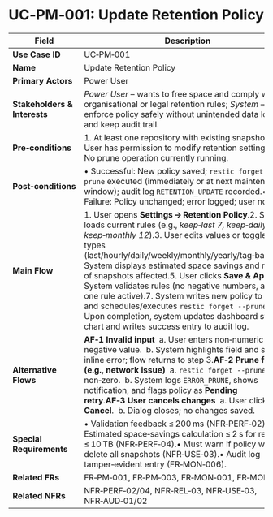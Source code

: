 # UC‑PM‑001: Update Retention Policy

| Field                        | Description                                                                                                                                                                                                                                                                                                                                                                                                                                                                                                                                                                                                   |
| ---------------------------- | ------------------------------------------------------------------------------------------------------------------------------------------------------------------------------------------------------------------------------------------------------------------------------------------------------------------------------------------------------------------------------------------------------------------------------------------------------------------------------------------------------------------------------------------------------------------------------------------------------------- |
| **Use Case ID**              | UC‑PM‑001                                                                                                                                                                                                                                                                                                                                                                                                                                                                                                                                                                                                     |
| **Name**                     | Update Retention Policy                                                                                                                                                                                                                                                                                                                                                                                                                                                                                                                                                                                       |
| **Primary Actors**           | Power User                                                                                                                                                                                                                                                                                                                                                                                                                                                                                                                                                                                                    |
| **Stakeholders & Interests** | *Power User* – wants to free space and comply with organisational or legal retention rules; *System* – must enforce policy safely without unintended data loss and keep audit trail.                                                                                                                                                                                                                                                                                                                                                                                                                          |
| **Pre‑conditions**           | 1. At least one repository with existing snapshots.2. User has permission to modify retention settings.3. No prune operation currently running.                                                                                                                                                                                                                                                                                                                                                                                                                                                               |
| **Post‑conditions**          | • Successful: New policy saved; `restic forget --prune` executed (immediately or at next maintenance window); audit log `RETENTION_UPDATE` recorded.• Failure: Policy unchanged; error logged; user notified.                                                                                                                                                                                                                                                                                                                                                                                                 |
| **Main Flow**                | 1. User opens **Settings → Retention Policy**.2. System loads current rules (e.g., *keep‑last 7, keep‑daily 30, keep‑monthly 12*).3. User edits values or toggles rule types (last/hourly/daily/weekly/monthly/yearly/tag‑based).4. System displays estimated space savings and number of snapshots affected.5. User clicks **Save & Apply**.6. System validates rules (no negative numbers, at least one rule active).7. System writes new policy to config and schedules/executes `restic forget --prune`.8. Upon completion, system updates dashboard storage chart and writes success entry to audit log. |
| **Alternative Flows**        | **AF‑1 Invalid input**  a. User enters non‑numeric or negative value.  b. System highlights field and shows inline error; flow returns to step 3.**AF‑2 Prune fails (e.g., network issue)**  a. `restic forget --prune` exits non‑zero.  b. System logs `ERROR_PRUNE`, shows notification, and flags policy as **Pending retry**.**AF‑3 User cancels changes**  a. User clicks **Cancel**.  b. Dialog closes; no changes saved.                                                                                                                                                                               |
| **Special Requirements**     | • Validation feedback ≤ 200 ms (NFR‑PERF‑02).• Estimated space‑savings calculation ≤ 2 s for repo ≤ 10 TB (NFR‑PERF‑04).• Must warn if policy would delete all snapshots (NFR‑USE‑03).• Audit log tamper‑evident entry (FR‑MON‑006).                                                                                                                                                                                                                                                                                                                                                                          |
| **Related FRs**              | FR‑PM‑001, FR‑PM‑003, FR‑MON‑001, FR‑MON‑006                                                                                                                                                                                                                                                                                                                                                                                                                                                                                                                                                                  |
| **Related NFRs**             | NFR‑PERF‑02/04, NFR‑REL‑03, NFR‑USE‑03, NFR‑AUD‑01/02                                                                                                                                                                                                                                                                                                                                                                                                                                                                                                                                                         |